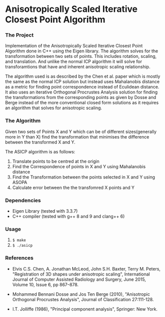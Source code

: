 # Anisotropically Scaled Iterative Closest Point Algorithm

### The Project
Implementation of the Anisotropically Scaled Iterative Closest Point Algorithm done in C++ using the Eigen library.
The algorithm solves for the transformation between two sets of points. This includes rotation, scaling, and translation.
And unlike the normal ICP algorithm it will solve for transforamtions that have and inherent anisotropic scaling relationship.

The algorithm used is as described by the Chen et al. paper which is mostly the same as the normal ICP solution but instead
uses Mahalanobis distance as a metric for finding point correspondence instead of Eculidean distance.
It also uses an iterative Orthogonal Procrustes Analysis solution for finding the transformations from the corresponding points as given by Dosse and Berge
instead of the more conventional closed form solutions as it requires an algorithm that solves for anisotropic scaling.

### The Algorithm
Given two sets of Points X and Y which can be of different sizes(generally more in Y than X)
find the transformation that minimises the difference between the transformed X and Y.

The ASICP algorithm is as follows:
1. Translate points to be centred at the origin
2. Find the Correspondence of points in X and Y using Mahalanobis distance
3. Find the Transformation between the points selected in X and Y using ASOPA
4. Calculate error between the the transfomred X points and Y

### Dependencies
* Eigen Library (tested with 3.3.7)
* C++ compiler (tested with g++ 8 and 9 and clang++ 6)

### Usage
1. ``$ make``
2. ``$ ./asicp``

### References
* Elvis C.S. Chen, A. Jonathan McLeod, John S.H. Baxter, Terry M. Peters,
  "Registration of 3D shapes under anisotropic scaling",
  International Journal of Computer Assisted Radiology and Surgery,
  June 2015, Volume 10, Issue 6, pp 867–878.
  
* Mohammed Bennani Dosse and Jos Ten Berge (2010),
  "Anisotropic Orthogonal Procrustes Analysis",
  Journal of Classification 27:111-128.

* I.T. Jolliffe (1986),
  "Principal component analysis",
  Springer: New York.